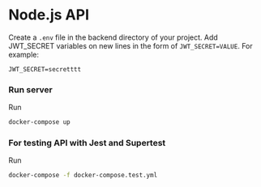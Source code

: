 # Node.js API

Create a `.env` file in the backend directory of your project. Add
JWT_SECRET variables on new lines in the form of `JWT_SECRET=VALUE`.
For example:

```dosini
JWT_SECRET=secretttt

```

### Run server

Run

```bash
docker-compose up
```

### For testing API with Jest and Supertest

Run

```bash
docker-compose -f docker-compose.test.yml
```
